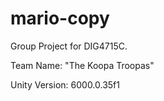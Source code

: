 # mario-copy

Group Project for DIG4715C. 

Team Name: "The Koopa Troopas"

Unity Version: 6000.0.35f1
